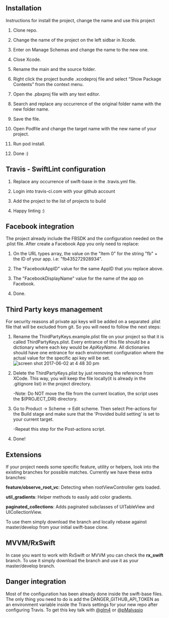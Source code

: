 ## Installation

Instructions for install the project, change the name and use this project

1) Clone repo.

2) Change the name of the project on the left sidbar in Xcode.

3) Enter on Manage Schemas and change the name to the new one.

4) Close Xcode.

5) Rename the main and the source folder.

6) Right click the project bundle .xcodeproj file and select “Show Package Contents” from the context menu.

7) Open the .pbxproj file with any text editor.

8) Search and replace any occurrence of the original folder name with the new folder name.

9) Save the file.

10) Open Podfile and change the target name with the new name of your project.

11) Run pod install.

12) Done :)

## Travis - SwiftLint configuration

1) Replace any occurrence of swift-base in the .travis.yml file.

2) Login into travis-ci.com with your github account

3) Add the project to the list of projects to build

4) Happy linting :)

## Facebook integration

The project already include the FBSDK and the configuration needed on the .plist file. After create a Facebook App you only need to replace:

1) On the URL types array, the value on the "Item 0" for the string "fb" + the ID of your app. i.e: "fb435272928934".

2) The "FacebookAppID" value for the same AppID that you replace above.

3) The "FacebookDisplayName" value for the name of the app on Facebook.

4) Done.

## Third Party keys management 

For security reasons all private api keys will be added on a separated .plist file that will be excluded from git. So you will need to follow the next steps:

1) Rename the ThirdPartyKeys.example.plist file on your project so that it is called ThirdPartyKeys.plist.
  Every entrance of this file should be a dictionary where each key would be *ApiKeyName*. 
  All dictionaries should have one entrance for each environment configuration where the actual value for the specific api key will be set.
  ![screen shot 2017-06-02 at 4 48 30 pm](https://cloud.githubusercontent.com/assets/16453725/26742399/e39db67a-47b3-11e7-9ce6-fd2c894748dd.png)

2) Delete the ThirdPartyKeys.plist by just removing the reference from XCode. This way, you will keep the file locally(it is already in the .gitignore list) in the project directory.

    -Note: Do NOT move the file from the current location, the script uses the $(PROJECT_DIR) directory.

3) Go to Product -> Scheme -> Edit scheme. Then select Pre-actions for the Build stage and make sure that the 'Provided build setting' is set to your current target.
    
    -Repeat this step for the Post-actions script. 

4) Done!

## Extensions

If your project needs some specific feature, utility or helpers, look into the existing branches for possible matches. 
Currently we have these extra branches:

**feature/observe_root_vc**: Detecting when rootViewController gets loaded.

**util_gradients**: Helper methods to easily add color gradients.

**paginated_collections**: Adds paginated subclasses of UITableView and UICollectionView.

To use them simply download the branch and locally rebase against master/develop from your initial swift-base clone.

## MVVM/RxSwift

In case you want to work with RxSwift or MVVM you can check the **rx_swift** branch.
To use it simply download the branch and use it as your master/develop branch.

## Danger integration

Most of the configuration has been already done inside the swift-base files. The only thing you need to do is add the DANGER_GITHUB_API_TOKEN as an environment variable inside the Travis settings for your new repo after configuring Travis. To get this key talk with [@glm4](https://github.com/glm4) or [@pMalvasio](https://github.com/pmalvasio)
